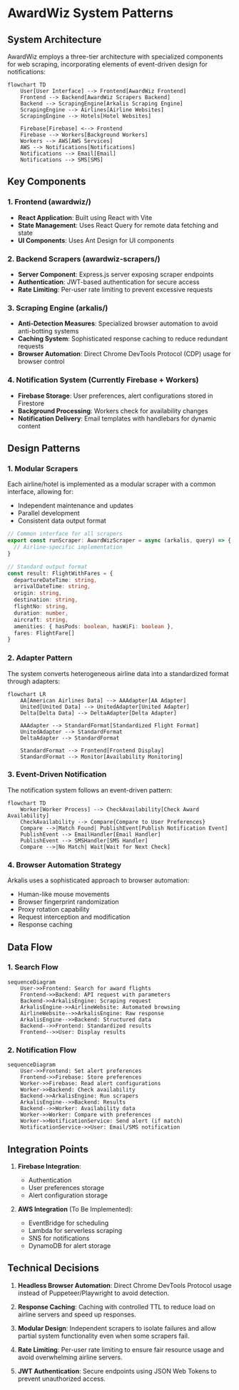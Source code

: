 # AwardWiz System Patterns

## System Architecture

AwardWiz employs a three-tier architecture with specialized components for web scraping, incorporating elements of event-driven design for notifications:

```mermaid
flowchart TD
    User[User Interface] --> Frontend[AwardWiz Frontend]
    Frontend --> Backend[AwardWiz Scrapers Backend]
    Backend --> ScrapingEngine[Arkalis Scraping Engine]
    ScrapingEngine --> Airlines[Airline Websites]
    ScrapingEngine --> Hotels[Hotel Websites]
    
    Firebase[Firebase] <--> Frontend
    Firebase --> Workers[Background Workers]
    Workers --> AWS[AWS Services]
    AWS --> Notifications[Notifications]
    Notifications --> Email[Email]
    Notifications --> SMS[SMS]
```

## Key Components

### 1. Frontend (awardwiz/)
- **React Application**: Built using React with Vite
- **State Management**: Uses React Query for remote data fetching and state
- **UI Components**: Uses Ant Design for UI components

### 2. Backend Scrapers (awardwiz-scrapers/)
- **Server Component**: Express.js server exposing scraper endpoints
- **Authentication**: JWT-based authentication for secure access
- **Rate Limiting**: Per-user rate limiting to prevent excessive requests

### 3. Scraping Engine (arkalis/)
- **Anti-Detection Measures**: Specialized browser automation to avoid anti-botting systems
- **Caching System**: Sophisticated response caching to reduce redundant requests
- **Browser Automation**: Direct Chrome DevTools Protocol (CDP) usage for browser control

### 4. Notification System (Currently Firebase + Workers)
- **Firebase Storage**: User preferences, alert configurations stored in Firestore
- **Background Processing**: Workers check for availability changes
- **Notification Delivery**: Email templates with handlebars for dynamic content

## Design Patterns

### 1. Modular Scrapers
Each airline/hotel is implemented as a modular scraper with a common interface, allowing for:
- Independent maintenance and updates
- Parallel development
- Consistent data output format

```typescript
// Common interface for all scrapers
export const runScraper: AwardWizScraper = async (arkalis, query) => {
  // Airline-specific implementation
}

// Standard output format
const result: FlightWithFares = {
  departureDateTime: string,
  arrivalDateTime: string,
  origin: string,
  destination: string,
  flightNo: string,
  duration: number,
  aircraft: string,
  amenities: { hasPods: boolean, hasWiFi: boolean },
  fares: FlightFare[]
}
```

### 2. Adapter Pattern
The system converts heterogeneous airline data into a standardized format through adapters:

```mermaid
flowchart LR
    AA[American Airlines Data] --> AAAdapter[AA Adapter]
    United[United Data] --> UnitedAdapter[United Adapter]
    Delta[Delta Data] --> DeltaAdapter[Delta Adapter]
    
    AAAdapter --> StandardFormat[Standardized Flight Format]
    UnitedAdapter --> StandardFormat
    DeltaAdapter --> StandardFormat
    
    StandardFormat --> Frontend[Frontend Display]
    StandardFormat --> Monitor[Availability Monitoring]
```

### 3. Event-Driven Notification
The notification system follows an event-driven pattern:

```mermaid
flowchart TD
    Worker[Worker Process] --> CheckAvailability[Check Award Availability]
    CheckAvailability --> Compare{Compare to User Preferences}
    Compare -->|Match Found| PublishEvent[Publish Notification Event]
    PublishEvent --> EmailHandler[Email Handler]
    PublishEvent --> SMSHandler[SMS Handler]
    Compare -->|No Match| Wait[Wait for Next Check]
```

### 4. Browser Automation Strategy
Arkalis uses a sophisticated approach to browser automation:

- Human-like mouse movements
- Browser fingerprint randomization
- Proxy rotation capability
- Request interception and modification
- Response caching

## Data Flow

### 1. Search Flow

```mermaid
sequenceDiagram
    User->>Frontend: Search for award flights
    Frontend->>Backend: API request with parameters
    Backend->>ArkalisEngine: Scraping request
    ArkalisEngine->>AirlineWebsite: Automated browsing
    AirlineWebsite-->>ArkalisEngine: Raw response
    ArkalisEngine-->>Backend: Structured data
    Backend-->>Frontend: Standardized results
    Frontend-->>User: Display results
```

### 2. Notification Flow

```mermaid
sequenceDiagram
    User->>Frontend: Set alert preferences
    Frontend->>Firebase: Store preferences
    Worker->>Firebase: Read alert configurations
    Worker->>Backend: Check availability
    Backend->>ArkalisEngine: Run scrapers
    ArkalisEngine-->>Backend: Results
    Backend-->>Worker: Availability data
    Worker->>Worker: Compare with preferences
    Worker->>NotificationService: Send alert (if match)
    NotificationService->>User: Email/SMS notification
```

## Integration Points

1. **Firebase Integration**:
   - Authentication
   - User preferences storage
   - Alert configuration storage

2. **AWS Integration** (To Be Implemented):
   - EventBridge for scheduling
   - Lambda for serverless scraping
   - SNS for notifications
   - DynamoDB for alert storage

## Technical Decisions

1. **Headless Browser Automation**: Direct Chrome DevTools Protocol usage instead of Puppeteer/Playwright to avoid detection.

2. **Response Caching**: Caching with controlled TTL to reduce load on airline servers and speed up responses.

3. **Modular Design**: Independent scrapers to isolate failures and allow partial system functionality even when some scrapers fail.

4. **Rate Limiting**: Per-user rate limiting to ensure fair resource usage and avoid overwhelming airline servers.

5. **JWT Authentication**: Secure endpoints using JSON Web Tokens to prevent unauthorized access.
